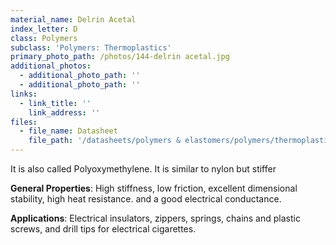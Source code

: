 ```yaml
---
material_name: Delrin Acetal
index_letter: D
class: Polymers
subclass: 'Polymers: Thermoplastics'
primary_photo_path: /photos/144-delrin acetal.jpg
additional_photos:
  - additional_photo_path: ''
  - additional_photo_path: ''
links:
  - link_title: ''
    link_address: ''
files:
  - file_name: Datasheet
    file_path: '/datasheets/polymers & elastomers/polymers/thermoplastics/polyoxymethylene (acetal, pom).pdf'
---
```


It is also called Polyoxymethylene. It is similar to nylon but stiffer

**General Properties**: High stiffness, low friction, excellent dimensional stability, high heat resistance. and a good electrical conductance.&nbsp;

**Applications**: Electrical insulators, zippers, springs, chains and plastic screws, and drill tips for electrical cigarettes.&nbsp;
